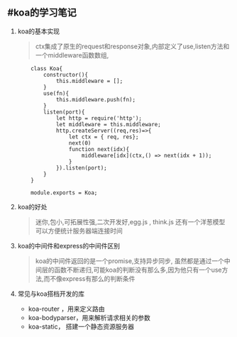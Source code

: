 #koa的学习笔记
---
1. koa的基本实现
    > ctx集成了原生的request和response对象,内部定义了use,listen方法和一个middleware函数数组, 

    ```
        class Koa{
            constructor(){
                this.middleware = [];
            }
            use(fn){
                this.middleware.push(fn);
            }
            listen(port){
                let http = require('http');
                let middleware = this.middleware;
                http.createServer((req,res)=>{
                    let ctx = { req, res};
                    next(0)
                    function next(idx){
                        middleware[idx](ctx,() => next(idx + 1));
                    }
                }).listen(port);
            }
        }

        module.exports = Koa;
    ```

2. koa的好处
    > 迷你,包小,可拓展性强,二次开发好,egg.js , think.js
    > 还有一个洋葱模型可以方便统计服务器端连接时间

3. koa的中间件和express的中间件区别
    > koa的中间件返回的是一个promise,支持异步同步,
    > 虽然都是通过一个中间层的函数不断递归,可能koa的判断没有那么多,因为他只有一个use方法,而不像express有那么的判断条件

4. 常见与koa搭档开发的库
    - koa-router ，用来定义路由
    - koa-bodyparser，用来解析请求相关的参数
    - koa-static， 搭建一个静态资源服务器
